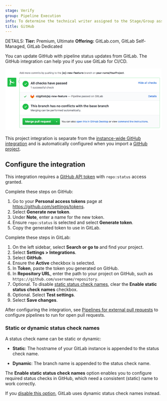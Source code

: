 ```yaml
---
stage: Verify
group: Pipeline Execution
info: To determine the technical writer assigned to the Stage/Group associated with this page, see https://handbook.gitlab.com/handbook/product/ux/technical-writing/#assignments
title: GitHub
---
```


DETAILS:
**Tier:** Premium, Ultimate
**Offering:** GitLab.com, GitLab Self-Managed, GitLab Dedicated

You can update GitHub with pipeline status updates from GitLab.
The GitHub integration can help you if you use GitLab for CI/CD.

![Pipeline status update on GitHub](img/github_status_check_pipeline_update_v10_6.png)

This project integration is separate from the [instance-wide GitHub integration](../import/github.md#mirror-a-repository-and-share-pipeline-status)
and is automatically configured when you import a [GitHub project](../../../integration/github.md).

## Configure the integration

This integration requires a [GitHub API token](https://docs.github.com/en/authentication/keeping-your-account-and-data-secure/managing-your-personal-access-tokens)
with `repo:status` access granted.

Complete these steps on GitHub:

1. Go to your **Personal access tokens** page at <https://github.com/settings/tokens>.
1. Select **Generate new token**.
1. Under **Note**, enter a name for the new token.
1. Ensure `repo:status` is selected and select **Generate token**.
1. Copy the generated token to use in GitLab.

Complete these steps in GitLab:

1. On the left sidebar, select **Search or go to** and find your project.
1. Select **Settings > Integrations**.
1. Select **GitHub**.
1. Ensure the **Active** checkbox is selected.
1. In **Token**, paste the token you generated on GitHub.
1. In **Repository URL**, enter the path to your project on GitHub, such as `https://github.com/username/repository`.
1. Optional. To disable [static status check names](#static-or-dynamic-status-check-names), clear the **Enable static status check names** checkbox.
1. Optional. Select **Test settings**.
1. Select **Save changes**.

After configuring the integration, see [Pipelines for external pull requests](../../../ci/ci_cd_for_external_repos/_index.md#pipelines-for-external-pull-requests)
to configure pipelines to run for open pull requests.

### Static or dynamic status check names

A status check name can be static or dynamic:

- **Static**: The hostname of your
  GitLab instance is appended to the status check name.

- **Dynamic**: The branch name is appended
  to the status check name.

The **Enable static status check names** option enables you to configure
required status checks in GitHub, which need a consistent (static) name to work correctly.

If you [disable this option](#configure-the-integration),
GitLab uses dynamic status check names instead.
